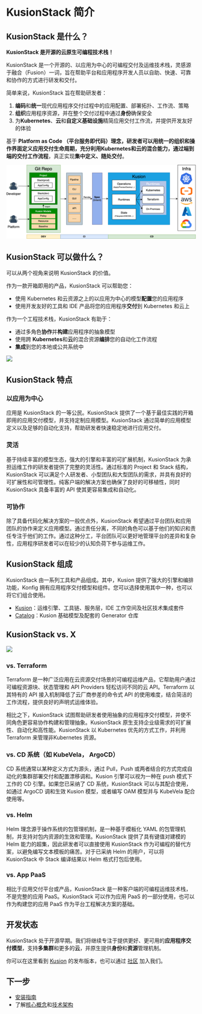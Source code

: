 # KusionStack 简介

## KusionStack 是什么？

**KusionStack 是开源的云原生可编程技术栈！**

KusionStack 是一个开源的、以应用为中心的可编程交付及运维技术栈，灵感源于融合（Fusion）一词，旨在帮助平台和应用程序开发人员以自助、快速、可靠和协作的方式进行研发和交付。

简单来说，KusionStack 旨在帮助研发者：

1. **编码**和**统一**现代应用程序交付过程中的应用配置、部署拓扑、工作流、策略
2. **组织**应用程序资源，并在整个交付过程中通过**身份**确保安全
3. 为**Kubernetes**、**云**和**自定义基础设施**精简应用交付工作流，并提供开发友好的体验

基于 **Platform as Code （平台服务即代码）**理念，研发者可以用统一的组织和操作界面定义应用交付生命周期，充分利用Kubernetes和云的混合能力，通过**端到端的交付工作流程**，真正实现**集中定义、随处交付**。

![](https://raw.githubusercontent.com/KusionStack/kusion/main/docs/workflow.png)

## KusionStack 可以做什么？

可以从两个视角来说明 KusionStack 的价值。

作为一款开箱即用的产品，KusionStack 可以帮助您：

+ 使用 Kubernetes 和云资源之上的以应用为中心的模型**配置**您的应用程序
+ 使用开发友好的工具和 IDE 产品将您的应用程序**交付**到 Kubernetes 和云上

作为一个工程技术栈，KusionStack 有助于：

+ 通过多角色**协作**并**构建**应用程序的抽象模型
+ 使用跨 **Kubernetes**和**云**的混合资源**编排**您的自动化工作流程
+ **集成**到您的本地或公共系统中

![](/img/docs/user_docs/intro/kusion-stack-1.png)

## KusionStack 特点

### 以应用为中心

应用是 KusionStack 的一等公民。KusionStack 提供了一个基于最佳实践的开箱即用的应用交付模型，并支持定制应用模型。KusionStack 通过简单的应用模型定义以及足够的自动化支持，帮助研发者快速稳定地进行应用交付。

### 灵活

基于持续丰富的模型生态，强大的引擎和丰富的可扩展机制，KusionStack 为承担运维工作的研发者提供了完整的灵活性。通过标准的 Project 和 Stack 结构，KusionStack 可以满足个人研发者、小型团队和大型团队的需求，并具有良好的可扩展性和可管理性。纯客户端的解决方案也确保了良好的可移植性，同时 KusionStack 具备丰富的 API 使其更容易集成和自动化。

### 可协作

除了具备代码化解决方案的一般优点外，KusionStack 希望通过平台团队和应用团队的协作来定义应用模型。通过责任分离，不同的角色可以基于他们的知识和责任专注于他们的工作。通过这种分工，平台团队可以更好地管理平台的差异和复杂性，应用程序研发者可以在较少的认知负荷下参与运维工作。

## KusionStack 组成

KusionStack 由一系列工具和产品组成。其中，Kusion 提供了强大的引擎和编排功能，Konfig 拥有应用程序交付模型和组件。您可以选择使用其中一种，也可以将它们组合使用。

+ [Kusion](https://github.com/KusionStack/kusion)：运维引擎、工具链、服务层，IDE 工作空间及社区技术集成套件
+ [Catalog](https://github.com/KusionStack/Catalog)：Kusion 基础模型及配套的 Generator 仓库

## KusionStack vs. X

![](/img/docs/user_docs/intro/kusion-vs-x.png)

### vs. Terraform

Terraform 是一种广泛应用在云资源交付场景的可编程运维产品，它帮助用户通过可编程资源块、状态管理和 API Providers 轻松访问不同的云 API。Terraform 以其特有的 API 接入机制降低了云厂商参差的命令式 API 的使用难度，结合简洁的工作流程，提供良好的声明式运维体验。

相比之下，KusionStack 试图帮助研发者使用抽象的应用程序交付模型，并使不同角色更容易协作构建和管理抽象。KusionStack 原生支持企业级需求的可扩展性、自动化和高性能。KusionStack 以 Kubernetes 优先的方式工作，并利用 Terraform 来管理非Kubernetes 资源。

### vs. CD 系统（如 KubeVela， ArgoCD）

CD 系统通常以某种定义方式为源头，通过 Pull，Push 或两者结合的方式完成自动化的集群部署交付和配置漂移调和。Kusion 引擎可以视为一种在 push 模式下工作的 CD 引擎。如果您已采纳了 CD 系统，KusionStack 可以与其配合使用，如通过 ArgoCD 调和生效 Kusion 模型，或者编写 OAM 模型并与 KubeVela 配合使用等。

### vs. Helm

Helm 理念源于操作系统的包管理机制，是一种基于模板化 YAML 的包管理机制，并支持对包内资源的生效和管理。KusionStack 提供了具有键值对建模的 Helm 能力的超集，因此研发者可以直接使用 KusionStack 作为可编程的替代方案，以避免编写文本模板的痛苦。对于已采纳 Helm 的用户，可以将 KusionStack 中 Stack 编译结果以 Helm 格式打包后使用。

### vs. App PaaS

相比于应用交付平台或产品，KusionStack 是一种客户端的可编程运维技术栈，不是完整的应用 PaaS。KusionStack 可以作为应用 PaaS 的一部分使用，也可以作为构建您的应用 PaaS 作为平台工程解决方案的基础。

## 开发状态

KusionStack 处于开源早期。我们将继续专注于提供更好、更可用的**应用程序交付模型**，支持**多集群**和更多的**云**，并原生提供**身份**和**资源**管理机制。

你可以在这里看到 [Kusion](https://github.com/KusionStack/kusion/releases) 的发布版本，也可以通过 [社区](https://github.com/KusionStack/community) 加入我们。

## 下一步

+ [安装指南](/docs/user_docs/getting-started/install)
+ 了解[核心概念](/docs/user_docs/concepts/glossary)和[技术架构](/docs/user_docs/concepts/arch)
